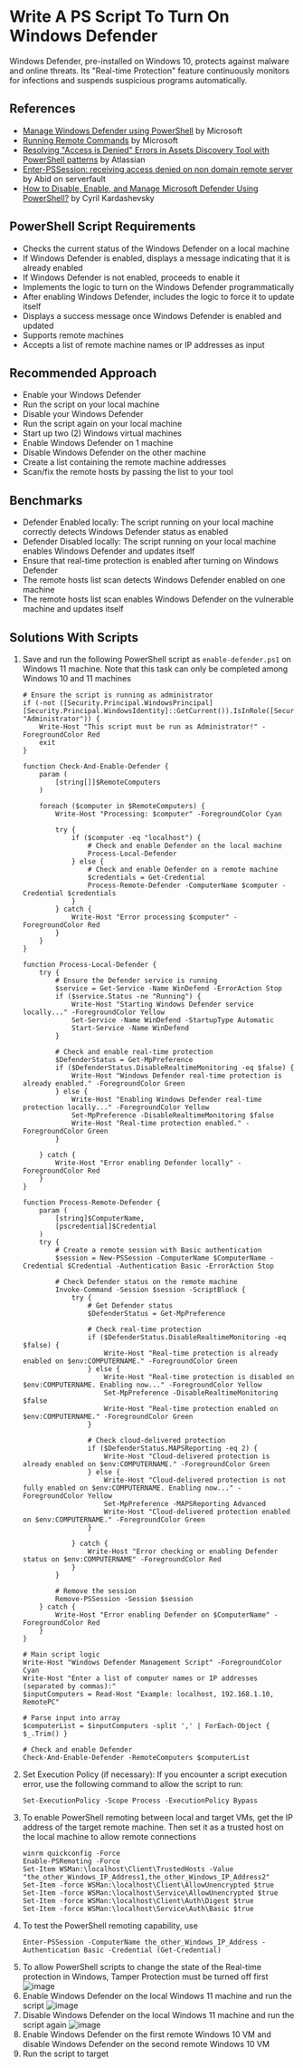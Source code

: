 # Write A PS Script To Turn On Windows Defender
Windows Defender, pre-installed on Windows 10, protects against malware and online threats. Its "Real-time Protection" feature continuously monitors for infections and suspends suspicious programs automatically.


## References
- [Manage Windows Defender using PowerShell](https://learn.microsoft.com/en-us/archive/technet-wiki/52251.manage-windows-defender-using-powershell) by Microsoft
- [Running Remote Commands](https://learn.microsoft.com/en-us/powershell/scripting/security/remoting/running-remote-commands?view=powershell-7.4&viewFallbackFrom=powershell-7) by Microsoft
- [Resolving "Access is Denied" Errors in Assets Discovery Tool with PowerShell patterns](https://confluence.atlassian.com/jirakb/resolving-access-is-denied-errors-in-assets-discovery-tool-with-powershell-patterns-1402421369.html) by Atlassian
- [Enter-PSSession: receiving access denied on non domain remote server](https://serverfault.com/questions/1117959/enter-pssession-receiving-access-denied-on-non-domain-remote-server) by Abid on serverfault
- [How to Disable, Enable, and Manage Microsoft Defender Using PowerShell?](https://theitbros.com/managing-windows-defender-using-powershell/) by Cyril Kardashevsky
  

## PowerShell Script Requirements
- Checks the current status of the Windows Defender on a local machine
- If Windows Defender is enabled, displays a message indicating that it is already enabled
- If Windows Defender is not enabled, proceeds to enable it
- Implements the logic to turn on the Windows Defender programmatically
- After enabling Windows Defender, includes the logic to force it to update itself
- Displays a success message once Windows Defender is enabled and updated
- Supports remote machines
- Accepts a list of remote machine names or IP addresses as input



## Recommended Approach
- Enable your Windows Defender
- Run the script on your local machine
- Disable your Windows Defender
- Run the script again on your local machine
- Start up two (2) Windows virtual machines
- Enable Windows Defender on 1 machine
- Disable Windows Defender on the other machine
- Create a list containing the remote machine addresses
- Scan/fix the remote hosts by passing the list to your tool


## Benchmarks
- Defender Enabled locally: The script running on your local machine correctly detects Windows Defender status as enabled
- Defender Disabled locally: The script running on your local machine enables Windows Defender and updates itself
- Ensure that real-time protection is enabled after turning on Windows Defender
- The remote hosts list scan detects Windows Defender enabled on one machine
- The remote hosts list scan enables Windows Defender on the vulnerable machine and updates itself


## Solutions With Scripts
1. Save and run the following PowerShell script as `enable-defender.ps1` on Windows 11 machine. Note that this task can only be completed among Windows 10 and 11 machines
    ```
    # Ensure the script is running as administrator
    if (-not ([Security.Principal.WindowsPrincipal] [Security.Principal.WindowsIdentity]::GetCurrent()).IsInRole([Security.Principal.WindowsBuiltInRole] "Administrator")) {
        Write-Host "This script must be run as Administrator!" -ForegroundColor Red
        exit
    }
    
    function Check-And-Enable-Defender {
        param (
            [string[]]$RemoteComputers
        )
    
        foreach ($computer in $RemoteComputers) {
            Write-Host "Processing: $computer" -ForegroundColor Cyan
    
            try {
                if ($computer -eq "localhost") {
                    # Check and enable Defender on the local machine
                    Process-Local-Defender
                } else {
                    # Check and enable Defender on a remote machine
                    $credentials = Get-Credential
                    Process-Remote-Defender -ComputerName $computer -Credential $credentials
                }
            } catch {
                Write-Host "Error processing $computer" -ForegroundColor Red
            }
        }
    }
    
    function Process-Local-Defender {
        try {
            # Ensure the Defender service is running
            $service = Get-Service -Name WinDefend -ErrorAction Stop
            if ($service.Status -ne "Running") {
                Write-Host "Starting Windows Defender service locally..." -ForegroundColor Yellow
                Set-Service -Name WinDefend -StartupType Automatic
                Start-Service -Name WinDefend
            }
    
            # Check and enable real-time protection
            $DefenderStatus = Get-MpPreference
            if ($DefenderStatus.DisableRealtimeMonitoring -eq $false) {
                Write-Host "Windows Defender real-time protection is already enabled." -ForegroundColor Green
            } else {
                Write-Host "Enabling Windows Defender real-time protection locally..." -ForegroundColor Yellow
                Set-MpPreference -DisableRealtimeMonitoring $false
                Write-Host "Real-time protection enabled." -ForegroundColor Green
            }
    
        } catch {
            Write-Host "Error enabling Defender locally" -ForegroundColor Red
        }
    }
    
    function Process-Remote-Defender {
        param (
            [string]$ComputerName,
            [pscredential]$Credential
        )
        try {
            # Create a remote session with Basic authentication
            $session = New-PSSession -ComputerName $ComputerName -Credential $Credential -Authentication Basic -ErrorAction Stop
    
            # Check Defender status on the remote machine
            Invoke-Command -Session $session -ScriptBlock {
                try {
                    # Get Defender status
                    $DefenderStatus = Get-MpPreference
    
                    # Check real-time protection
                    if ($DefenderStatus.DisableRealtimeMonitoring -eq $false) {
                        Write-Host "Real-time protection is already enabled on $env:COMPUTERNAME." -ForegroundColor Green
                    } else {
                        Write-Host "Real-time protection is disabled on $env:COMPUTERNAME. Enabling now..." -ForegroundColor Yellow
                        Set-MpPreference -DisableRealtimeMonitoring $false
                        Write-Host "Real-time protection enabled on $env:COMPUTERNAME." -ForegroundColor Green
                    }
    
                    # Check cloud-delivered protection
                    if ($DefenderStatus.MAPSReporting -eq 2) {
                        Write-Host "Cloud-delivered protection is already enabled on $env:COMPUTERNAME." -ForegroundColor Green
                    } else {
                        Write-Host "Cloud-delivered protection is not fully enabled on $env:COMPUTERNAME. Enabling now..." -ForegroundColor Yellow
                        Set-MpPreference -MAPSReporting Advanced
                        Write-Host "Cloud-delivered protection enabled on $env:COMPUTERNAME." -ForegroundColor Green
                    }
    
                } catch {
                    Write-Host "Error checking or enabling Defender status on $env:COMPUTERNAME" -ForegroundColor Red
                }
            }
    
            # Remove the session
            Remove-PSSession -Session $session
        } catch {
            Write-Host "Error enabling Defender on $ComputerName" -ForegroundColor Red
        }
    }
    
    # Main script logic
    Write-Host "Windows Defender Management Script" -ForegroundColor Cyan
    Write-Host "Enter a list of computer names or IP addresses (separated by commas):"
    $inputComputers = Read-Host "Example: localhost, 192.168.1.10, RemotePC"
    
    # Parse input into array
    $computerList = $inputComputers -split ',' | ForEach-Object { $_.Trim() }
    
    # Check and enable Defender
    Check-And-Enable-Defender -RemoteComputers $computerList
    ```
2. Set Execution Policy (if necessary): If you encounter a script execution error, use the following command to allow the script to run:
   ```
   Set-ExecutionPolicy -Scope Process -ExecutionPolicy Bypass
   ```
3. To enable PowerShell remoting between local and target VMs, get the IP address of the target remote machine. Then set it as a trusted host on the local machine to allow remote connections
   ```
   winrm quickconfig -Force
   Enable-PSRemoting -Force
   Set-Item WSMan:\localhost\Client\TrustedHosts -Value "the_other_Windows_IP_Address1,the_other_Windows_IP_Address2"
   Set-Item -force WSMan:\localhost\Client\AllowUnencrypted $true
   Set-Item -force WSMan:\localhost\Service\AllowUnencrypted $true
   Set-Item -force WSMan:\localhost\Client\Auth\Digest $true
   Set-Item -force WSMan:\localhost\Service\Auth\Basic $true
   ```
4. To test the PowerShell remoting capability, use
   ```
   Enter-PSSession -ComputerName the_other_Windows_IP_Address -Authentication Basic -Credential (Get-Credential)
   ```
5. To allow PowerShell scripts to change the state of the Real-time protection in Windows, Tamper Protection must be turned off first
   ![image](https://github.com/user-attachments/assets/c3797063-14f5-4a93-8830-8218c61e4f48)
6. Enable Windows Defender on the local Windows 11 machine and run the script
   ![image](https://github.com/user-attachments/assets/52d5d513-3d92-4dc4-b815-365611acd3a0)
7. Disable Windows Defender on the local Windows 11 machine and run the script again
   ![image](https://github.com/user-attachments/assets/5e33a5ba-0515-4517-ab01-fc753ebe0078)
8. Enable Windows Defender on the first remote Windows 10 VM and disable Windows Defender on the second remote Windows 10 VM
9. Run the script to target 


